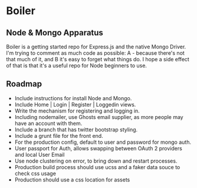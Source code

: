 # Boiler
## Node & Mongo Apparatus 

Boiler is a getting started repo for Express.js and the native Mongo Driver. I'm trying to comment as much code as possible: A - because there's not that much of it, and B it's easy to forget what things do. I hope a side effect of that is that it's a useful repo for Node beginners to use.

## Roadmap
 - Include instructions for install Node and Mongo.
 - Include Home | Login | Register | Loggedin views.
 - Write the mechanism for registering and logging in.
 - Including nodemailer, use Ghosts email supplier, as more people may have an account with them.
 - Include a branch that has twitter bootstrap styling.
 - Include a grunt file for the front end.
 - For the production config, default to user and password for mongo auth.
 - User passport for Auth, allows swapping between OAuth 2 providers and local User Email
 - Use node clustering on error, to bring down and restart processes.
 - Production build process should use ucss and a faker data souce to check css usage
 - Production should use a css location for assets

